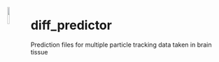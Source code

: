 <p>
	<img src="https://avatars0.githubusercontent.com/u/64927580?s=200&v=4" width="10%" align="left">
</p>

# diff_predictor
Prediction files for multiple particle tracking data taken in brain tissue
